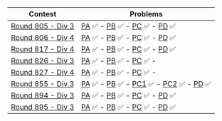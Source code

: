 | Contest                                      | Problems                                  |
|----------------------------------------------|-------------------------------------------|
| [Round 805 - Div 3](https://codeforces.com/contest/1702) | [PA](https://github.com/GeorgeBeshay/ProblemSolving/blob/main/CodeForcesContests/R805_D3/PA_RoundDownThePrice.java) ✅ - [PB](https://github.com/GeorgeBeshay/ProblemSolving/blob/main/CodeForcesContests/R805_D3/PB_PolycarpWritesAStringFromMemory.java) ✅ - [PC](https://github.com/GeorgeBeshay/ProblemSolving/blob/main/CodeForcesContests/R805_D3/PC_TrainAndQueries.java) ✅ - [PD](https://github.com/GeorgeBeshay/ProblemSolving/blob/main/CodeForcesContests/R805_D3/PD_NotACheapString.java) ✅ |
| [Round 806 - Div 4](https://codeforces.com/contest/1703) | [PA](https://github.com/GeorgeBeshay/ProblemSolving/blob/main/CodeForcesContests/R806_D4/PA_YESorYES.java) ✅ - [PB](https://github.com/GeorgeBeshay/ProblemSolving/blob/main/CodeForcesContests/R806_D4/PB_ICPCBalloons.java) ✅ - [PC](https://github.com/GeorgeBeshay/ProblemSolving/blob/main/CodeForcesContests/R806_D4/PC_Cypher.java) ✅ - [PD](https://github.com/GeorgeBeshay/ProblemSolving/blob/main/CodeForcesContests/R806_D4/PD_DoubleStrings.java) ✅ |
| [Round 817 - Div 4](https://codeforces.com/contest/1722) | [PA](https://github.com/GeorgeBeshay/ProblemSolving/blob/main/CodeForcesContests/R817_D4/PA_SpellCheck.java) ✅ - [PB](https://github.com/GeorgeBeshay/ProblemSolving/blob/main/CodeForcesContests/R817_D4/PB_Colourblindness.java) ✅ - [PC](https://github.com/GeorgeBeshay/ProblemSolving/blob/main/CodeForcesContests/R817_D4/PC_WordGame.java) ✅ - [PD](https://github.com/GeorgeBeshay/ProblemSolving/blob/main/CodeForcesContests/R817_D4/PD_Line.java) ✅ |
| [Round 826 - Div 3](https://codeforces.com/contest/1741) | [PA](https://github.com/GeorgeBeshay/ProblemSolving/blob/main/CodeForcesContests/R826_D3/PA_CompareTShirtSizes.cpp) ✅ - [PB](https://github.com/GeorgeBeshay/ProblemSolving/blob/main/CodeForcesContests/R826_D3/PB_FunnyPermutation.cpp) ✅ - [PC](https://github.com/GeorgeBeshay/ProblemSolving/blob/main/CodeForcesContests/R826_D3/PC_MinimizeTheThickness.cpp) ✅ - <!-- [PD]() ✅ --> |
| [Round 827 - Div 4](https://codeforces.com/contest/1742) | [PA](https://github.com/GeorgeBeshay/ProblemSolving/blob/main/CodeForcesContests/R827_D4/PA_Sum.cpp) ✅ - [PB](https://github.com/GeorgeBeshay/ProblemSolving/blob/main/CodeForcesContests/R827_D4/PB_Increasing.cpp) ✅ - [PC](https://github.com/GeorgeBeshay/ProblemSolving/blob/main/CodeForcesContests/R827_D4/PC_Stripes.cpp) ✅ - <!-- [PD]() ✅ --> |
| [Round 855 - Div 3](https://codeforces.com/contest/1800) | [PA](https://github.com/GeorgeBeshay/ProblemSolving/blob/main/CodeForcesContests/R855_D3/PA_IsItACat.cpp) ✅ - [PB](https://github.com/GeorgeBeshay/ProblemSolving/blob/main/CodeForcesContests/R855_D3/PB_CountTheNumberOfPairs.cpp) ✅ - [PC1](https://github.com/GeorgeBeshay/ProblemSolving/blob/main/CodeForcesContests/R855_D3/PC1_PoweringTheHeroEasyVersion.cpp) ✅ - [PC2](https://github.com/GeorgeBeshay/ProblemSolving/blob/main/CodeForcesContests/R855_D3/PC2_PoweringTheHeroHardVersion.cpp) ✅ - [PD](https://github.com/GeorgeBeshay/ProblemSolving/blob/main/CodeForcesContests/R855_D3/PD_RemoveTwoLetters.cpp) ✅ |
| [Round 894 - Div 3](https://codeforces.com/contest/1862) | [PA](https://github.com/GeorgeBeshay/ProblemSolving/blob/main/CodeForcesContests/R894_D3/PA.cpp) ✅ - [PB](https://github.com/GeorgeBeshay/ProblemSolving/blob/main/CodeForcesContests/R894_D3/PB.cpp) ✅ - [PC](https://github.com/GeorgeBeshay/ProblemSolving/blob/main/CodeForcesContests/R894_D3/PC.cpp) ✅ - [PD](https://github.com/GeorgeBeshay/ProblemSolving/blob/main/CodeForcesContests/R894_D3/PD.cpp) ✅ |
| [Round 895 - Div 3](https://codeforces.com/contest/1872) | [PA](https://github.com/GeorgeBeshay/ProblemSolving/blob/main/CodeForcesContests/R895_D3/PA.cpp) ✅ - [PB](https://github.com/GeorgeBeshay/ProblemSolving/blob/main/CodeForcesContests/R895_D3/PB.cpp) ✅ - [PC](https://github.com/GeorgeBeshay/ProblemSolving/blob/main/CodeForcesContests/R895_D3/PC.cpp) ✅ - [PD](https://github.com/GeorgeBeshay/ProblemSolving/blob/main/CodeForcesContests/R895_D3/PD.cpp) ✅ |
